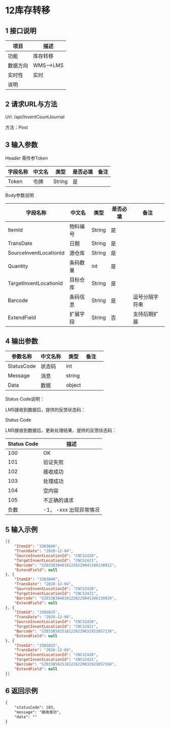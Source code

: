 # 12库存转移

## 1 接口说明

| 项目     | 描述      |
| -------- | --------- |
| 功能     | 库存转移  |
| 数据方向 | WMS-->LMS |
| 实时性   | 实时      |
| 说明     |           |

## 2 请求URL与方法

Url: /api/InventCountJournal

方法：Post

## 3 输入参数  

Header 需传参Token

| 字段名称 | 中文名 | 类型   | 是否必填 | 备注 |
| -------- | ------ | ------ | -------- | ---- |
| Token    | 令牌   | String | 是       |      |

Body参数说明

| 字段名称               | 中文名   | 类型   | 是否必填 | 备注           |
| ---------------------- | -------- | ------ | -------- | -------------- |
| ItemId                 | 物料编号 | String | 是       |                |
| TransDate              | 日期     | String | 是       |                |
| SourceInventLocationId | 源仓库   | String | 是       |                |
| Quantity               | 条码数量 | int    | 是       |                |
| TargetInventLocationId | 目标仓库 | String | 是       |                |
| Barcode                | 条码信息 | String | 是       | 逗号分隔字符串 |
| ExtendField            | 扩展字段 | String | 否       | 支持后期扩展   |

## 4 输出参数

| 参数名称   | 中文名称 | 类型   | 备注 |      |
| ---------- | -------- | ------ | ---- | ---- |
| StatusCode | 状态码   | int    |      |      |
| Message    | 消息     | string |      |      |
| Data       | 数据     | object |      |      |

Status Code说明：

LMS接收到数据后，提供的反馈状态码：

Status Code

LMS接收到数据后，更新处理结果，提供的反馈状态码：

| Status Code | 描述                   |
| :---------- | ---------------------- |
| 100         | OK                     |
| 101         | 验证失败               |
| 102         | 接收成功               |
| 103         | 处理成功               |
| 104         | 空内容                 |
| 105         | 不正确的请求           |
| 负数        | -1， -xxx 出现异常情况 |

## 5 输入示例

```json
[{
	"ItemId": "3383840",
	"TransDate": "2020-12-04",
	"SourceInventLocationId": "CNCS2420",
	"TargetInventLocationId": "CNCS2421",
	"Barcode": "SZ03383840181226229041266130912",
	"ExtendField": null
}, {
	"ItemId": "3383840",
	"TransDate": "2020-12-04",
	"SourceInventLocationId": "CNCS2420",
	"TargetInventLocationId": "CNCS2421",
	"Barcode": "SZ03383840181226229041266130929",
	"ExtendField": null
}, {
	"ItemId": "3385025",
	"TransDate": "2020-12-04",
	"SourceInventLocationId": "CNCS2420",
	"TargetInventLocationId": "CNCS2421",
	"Barcode": "SZ03385025181226229032921057138",
	"ExtendField": null
}, {
	"ItemId": "3385025",
	"TransDate": "2020-12-04",
	"SourceInventLocationId": "CNCS2420",
	"TargetInventLocationId": "CNCS2421",
	"Barcode": "SZ03385025181226229032921057168",
	"ExtendField": null
}]
```



## 6 返回示例

```xml
{
	"statusCode": 103,
	"message": "接收成功",
	"data": ""
}
```

